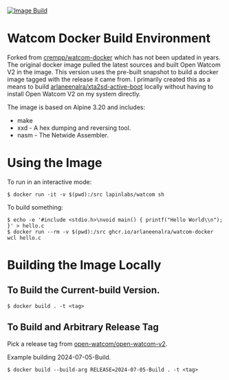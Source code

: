 [![Image Build](https://github.com/arlaneenalra/watcom-docker/actions/workflows/update-from-upstream.yml/badge.svg)](https://github.com/arlaneenalra/watcom-docker/actions/workflows/update-from-upstream.yml)

# Watcom Docker Build Environment

Forked from [crempp/watcom-docker](https://github.com/crempp/watcom-docker) which has not been updated in years.
The original docker image pulled the latest sources and built Open Watcom V2 in the image.
This version uses the pre-built snapshot to build a docker image tagged with the release it came from.
I primarily created this as a means to build [arlaneenalra/xta2sd-active-boot](https://github.com/arlaneenalra/xta2sd-active-boot) locally without having to install Open Watcom V2 on my system directly. 

The image is based on Alpine 3.20 and includes:
* make
* xxd - A hex dumping and reversing tool.
* nasm - The Netwide Assembler.

# Using the Image

To run in an interactive mode:
```
$ docker run -it -v $(pwd):/src lapinlabs/watcom sh 
```

To build something:
```
$ echo -e '#include <stdio.h>\nvoid main() { printf("Hello World\\n"); }' > hello.c
$ docker run --rm -v $(pwd):/src ghcr.io/arlaneenalra/watcom-docker wcl hello.c 
```

# Building the Image Locally

## To Build the Current-build Version.
```
$ docker build . -t <tag> 
```

## To Build and Arbitrary Release Tag
Pick a release tag from [open-watcom/open-watcom-v2](https://github.com/open-watcom/open-watcom-v2/tags).

Example building 2024-07-05-Build.
```
$ docker build --build-arg RELEASE=2024-07-05-Build . -t <tag> 
```


